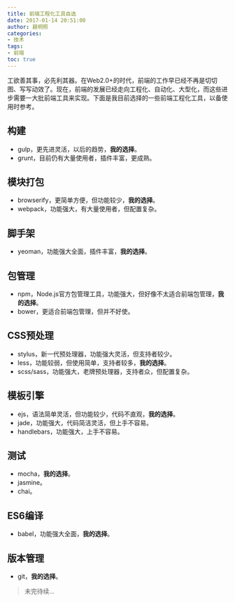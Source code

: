 ```yaml
---
title: 前端工程化工具自选
date: 2017-01-14 20:51:00
author: 聂明照
categories:
- 技术
tags:
- 前端
toc: true
---
```


工欲善其事，必先利其器。在Web2.0+的时代，前端的工作早已经不再是切切图、写写动效了。现在，前端的发展已经走向工程化、自动化、大型化，而这些进步需要一大批前端工具来实现。下面是我目前选择的一些前端工程化工具，以备使用时参考。

<!-- more -->

## 构建

* gulp，更先进灵活，以后的趋势，**我的选择**。
* grunt，目前仍有大量使用者，插件丰富，更成熟。

## 模块打包

* browserify，更简单方便，但功能较少，**我的选择**。
* webpack，功能强大，有大量使用者，但配置复杂。

## 脚手架

* yeoman，功能强大全面，插件丰富，**我的选择**。

## 包管理

* npm，Node.js官方包管理工具，功能强大，但好像不太适合前端包管理，**我的选择**。
* bower，更适合前端包管理，但并不好使。

## CSS预处理

* stylus，新一代预处理器，功能强大灵活，但支持者较少。
* less，功能较弱，但使用简单，支持者较多，**我的选择**。
* scss/sass，功能强大，老牌预处理器，支持者众，但配置复杂。

## 模板引擎

* ejs，语法简单灵活，但功能较少，代码不直观，**我的选择**。
* jade，功能强大，代码简洁灵活，但上手不容易。
* handlebars，功能强大，上手不容易。

## 测试

* mocha，**我的选择**。
* jasmine。
* chai。

## ES6编译

* babel，功能强大全面，**我的选择**。

## 版本管理

* git，**我的选择**。

> 未完待续...